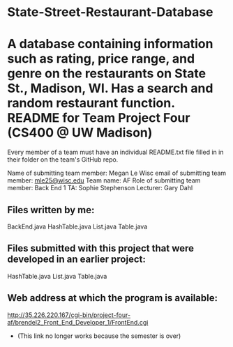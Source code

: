 # State-Street-Restaurant-Database
A database containing information such as rating, price range, and genre on the restaurants on State St., Madison, WI. Has a search and random restaurant function.
README for Team Project Four (CS400 @ UW Madison)
==================================================

Every member of a team must have an individual README.txt file filled in in their folder on
the team's GitHub repo.

Name of submitting team member: Megan Le
Wisc email of submitting team member: mle25@wisc.edu
Team name: AF
Role of submitting team member: Back End 1
TA: Sophie Stephenson
Lecturer: Gary Dahl

Files written by me:
--------------------
BackEnd.java
HashTable.java
List.java
Table.java

Files submitted with this project that were developed in an earlier project:
----------------------------------------------------------------------------
HashTable.java
List.java
Table.java

Web address at which the program is available:
----------------------------------------------
http://35.226.220.167/cgi-bin/project-four-af/brendel2_Front_End_Developer_1/FrontEnd.cgi
* (This link no longer works because the semester is over)
